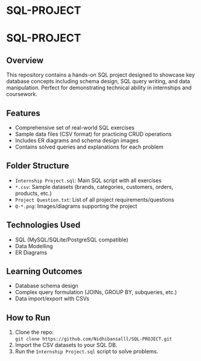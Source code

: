 # SQL-PROJECT
# SQL-PROJECT

## Overview
This repository contains a hands-on SQL project designed to showcase key database concepts including schema design, SQL query writing, and data manipulation. Perfect for demonstrating technical ability in internships and coursework.

## Features
- Comprehensive set of real-world SQL exercises
- Sample data files (CSV format) for practicing CRUD operations
- Includes ER diagrams and schema design images
- Contains solved queries and explanations for each problem

## Folder Structure
- `Internship Project.sql`: Main SQL script with all exercises
- `*.csv`: Sample datasets (brands, categories, customers, orders, products, etc.)
- `Project Question.txt`: List of all project requirements/questions
- `Q-*.png`: Images/diagrams supporting the project

## Technologies Used
- SQL (MySQL/SQLite/PostgreSQL compatible)
- Data Modelling
- ER Diagrams

## Learning Outcomes
- Database schema design
- Complex query formulation (JOINs, GROUP BY, subqueries, etc.)
- Data import/export with CSVs

## How to Run
1. Clone the repo:  
   `git clone https://github.com/Nidhibansalll/SQL-PROJECT.git`
2. Import the CSV datasets to your SQL DB.
3. Run the `Internship Project.sql` script to solve problems.

